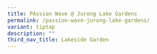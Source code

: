 ```yaml
---
title: PAssion Wave @ Jurong Lake Gardens
permalink: /passion-wave-jurong-lake-gardens/
variant: tiptap
description: ""
third_nav_title: Lakeside Garden
---
```


